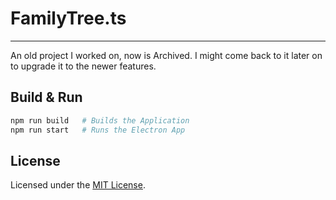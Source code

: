 # FamilyTree.ts
---
An old project I worked on, now is Archived. I might come back to it later on to upgrade it to the newer features.

## Build & Run
```bash
npm run build   # Builds the Application
npm run start   # Runs the Electron App
```

## License
Licensed under the [MIT License](LICENSE).